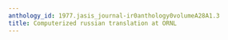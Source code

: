 ```yaml
---
anthology_id: 1977.jasis_journal-ir0anthology0volumeA28A1.3
title: Computerized russian translation at ORNL
---
```

